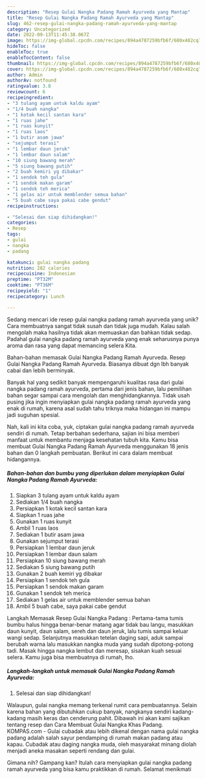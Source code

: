 ```yaml
---
description: "Resep Gulai Nangka Padang Ramah Ayurveda yang Mantap"
title: "Resep Gulai Nangka Padang Ramah Ayurveda yang Mantap"
slug: 462-resep-gulai-nangka-padang-ramah-ayurveda-yang-mantap
category: Uncategorized
date: 2022-09-13T11:45:38.067Z
image: https://img-global.cpcdn.com/recipes/894a4787259bfb6f/680x482cq70/gulai-nangka-padang-ramah-ayurveda-foto-resep-utama.jpg
hideToc: false
enableToc: true
enableTocContent: false
thumbnail: https://img-global.cpcdn.com/recipes/894a4787259bfb6f/680x482cq70/gulai-nangka-padang-ramah-ayurveda-foto-resep-utama.jpg
cover: https://img-global.cpcdn.com/recipes/894a4787259bfb6f/680x482cq70/gulai-nangka-padang-ramah-ayurveda-foto-resep-utama.jpg
author: Admin
authorAv: notfound
ratingvalue: 3.8
reviewcount: 6
recipeingredient:
- "3 tulang ayam untuk kaldu ayam"
- "1/4 buah nangka"
- "1 kotak kecil santan kara"
- "1 ruas jahe"
- "1 ruas kunyit"
- "1 ruas laos"
- "1 butir asam jawa"
- "sejumput terasi"
- "1 lembar daun jeruk"
- "1 lembar daun salam"
- "10 siung bawang merah"
- "5 siung bawang putih"
- "2 buah kemiri yg dibakar"
- "1 sendok teh gula"
- "1 sendok makan garam"
- "1 sendok teh merica"
- "1 gelas air untuk memblender semua bahan"
- "5 buah cabe saya pakai cabe gendut"
recipeinstructions:

- "Selesai dan siap dihidangkan!"
categories:
- Resep
tags:
- gulai
- nangka
- padang

katakunci: gulai nangka padang 
nutrition: 282 calories
recipecuisine: Indonesian
preptime: "PT32M"
cooktime: "PT36M"
recipeyield: "1"
recipecategory: Lunch

---
```





Sedang mencari ide resep gulai nangka padang ramah ayurveda yang unik? Cara membuatnya sangat tidak susah dan tidak juga mudah. Kalau salah mengolah maka hasilnya tidak akan memuaskan dan bahkan tidak sedap. Padahal gulai nangka padang ramah ayurveda yang enak seharusnya punya aroma dan rasa yang dapat memancing selera Kita.





Bahan-bahan memasak Gulai Nangka Padang Ramah Ayurveda. Resep Gulai Nangka Padang Ramah Ayurveda. Biasanya dibuat dgn lbh banyak cabai dan lebih berminyak.

Banyak hal yang sedikit banyak mempengaruhi kualitas rasa dari gulai nangka padang ramah ayurveda, pertama dari jenis bahan, lalu pemilihan bahan segar sampai cara mengolah dan menghidangkannya. Tidak usah pusing jika ingin menyiapkan gulai nangka padang ramah ayurveda yang enak di rumah, karena asal sudah tahu triknya maka hidangan ini mampu jadi suguhan spesial.






Nah, kali ini kita coba, yuk, ciptakan gulai nangka padang ramah ayurveda sendiri di rumah. Tetap berbahan sederhana, sajian ini bisa memberi manfaat untuk membantu menjaga kesehatan tubuh kita. Kamu bisa membuat Gulai Nangka Padang Ramah Ayurveda menggunakan 18 jenis bahan dan 0 langkah pembuatan. Berikut ini cara dalam membuat hidangannya.

<!--inarticleads1-->

##### Bahan-bahan dan bumbu yang diperlukan dalam menyiapkan Gulai Nangka Padang Ramah Ayurveda:

1. Siapkan 3 tulang ayam untuk kaldu ayam
1. Sediakan 1/4 buah nangka
1. Persiapkan 1 kotak kecil santan kara
1. Siapkan 1 ruas jahe
1. Gunakan 1 ruas kunyit
1. Ambil 1 ruas laos
1. Sediakan 1 butir asam jawa
1. Gunakan sejumput terasi
1. Persiapkan 1 lembar daun jeruk
1. Persiapkan 1 lembar daun salam
1. Persiapkan 10 siung bawang merah
1. Sediakan 5 siung bawang putih
1. Gunakan 2 buah kemiri yg dibakar
1. Persiapkan 1 sendok teh gula
1. Persiapkan 1 sendok makan garam
1. Gunakan 1 sendok teh merica
1. Sediakan 1 gelas air untuk memblender semua bahan
1. Ambil 5 buah cabe, saya pakai cabe gendut


Langkah Memasak Resep Gulai Nangka Padang : Pertama-tama tumis bumbu halus hingga benar-benar matang agar tidak bau langu, masukkan daun kunyit, daun salam, sereh dan daun jeruk, lalu tumis sampai keluar wangi sedap. Selanjutnya masukkan tetelan daging sapi, aduk sampai berubah warna lalu masukkan nangka muda yang sudah dipotong-potong tadi. Masak hingga nangka lembut dan meresap, sisakan kuah sesuai selera. Kamu juga bisa membuatnya di rumah, lho. 

<!--inarticleads2-->

##### Langkah-langkah untuk memasak Gulai Nangka Padang Ramah Ayurveda:


1. Selesai dan siap dihidangkan!

Walaupun, gulai nangka memang terkenal rumit cara pembuatannya. Selain karena bahan yang dibutuhkan cukup banyak, nangkanya sendiri kadang-kadang masih keras dan cenderung pahit. Dibawah ini akan kami sajikan tentang resep dan Cara Membuat Gulai Nangka Khas Padang. KOMPAS.com - Gulai cubadak atau lebih dikenal dengan nama gulai nangka padang adalah salah sayur pendamping di rumah makan padang atau kapau. Cubadak atau daging nangka muda, oleh masyarakat minang diolah menjadi aneka masakan seperti rendang dan gulai. 

Gimana nih? Gampang kan? Itulah cara menyiapkan gulai nangka padang ramah ayurveda yang bisa kamu praktikkan di rumah. Selamat menikmati
